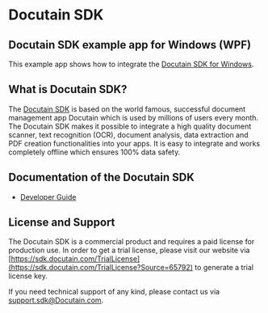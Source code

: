 # Docutain SDK

## Docutain SDK example app for Windows (WPF)

This example app shows how to integrate the [Docutain SDK for Windows](https://sdk.Docutain.com).

## What is Docutain SDK?

The [Docutain SDK](https://SDK.docutain.com) is based on the world famous, successful document management app Docutain which is used by millions of users every month. The Docutain SDK makes it possible to integrate a high quality document scanner, text recognition (OCR), document analysis, data extraction and PDF creation functionalities into your apps. It is easy to integrate and works completely offline which ensures 100% data safety.

## Documentation of the Docutain SDK

- [Developer Guide](https://docs.docutain.com/docs/Windows/intro)

## License and Support

The Docutain SDK is a commercial product and requires a paid license for production use. In order to get a trial license, please visit our website via [https://sdk.docutain.com/TrialLicense](https://sdk.docutain.com/TrialLicense?Source=65792) to generate a trial license key.

If you need technical support of any kind, please contact us via [support.sdk@Docutain.com](mailto:support.sdk@Docutain.com).




